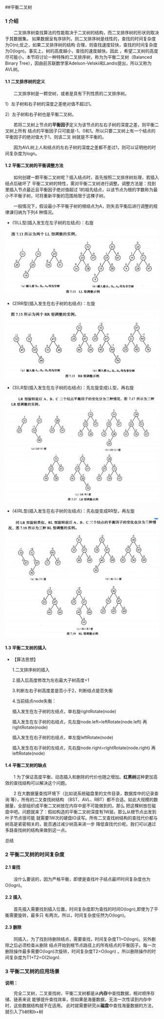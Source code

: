 ##平衡二叉树
### 1 介绍
&emsp;&emsp;二叉排序树查找算法的性能取决于二叉树的结构，而二叉排序树的形状则取决于其数据集。
如果数据呈有序排列，则二叉排序树是线性的，查找的时间复杂度为O(n);反之，如果二叉排序树的结构
合理，则查找速度较快，查找的时间复杂度为O(logn)。事实上，树的高度越小，查找的速度越快。因此
，希望二叉树的高度尽可能小。本节将讨论一种特殊的二叉排序树，称为为平衡二叉树（Balanced Binary 
Tree），因由前苏联数学家Adelson-Velskii和Landis提出，所以又称为AVL树。

#### 1.1 二叉排序树的定义
&emsp;&emsp;二叉排序树是一颗空树，或者是具有下列性质的二叉排序树。

1）左子树和右子树的深度之差绝对值不超过1。

2）左子树和右子树也是平衡二叉树。

&emsp;&emsp;若将二叉树上节点的**平衡因子**定义为该节点的左右子树的深度之差，则平衡二叉树上所有
结点的平衡因子只可能是-1、0和1。所以只要二叉树上有一个结点的平衡因子的绝对值大于1，则该二叉
树就是不平衡的。

&emsp;&emsp;因为AVL树上人和结点的左右子树的深度之差都不差过1，则可以证明他的时间复杂度为logn。

#### 1.2 平衡二叉树的平衡调整方法
&emsp;&emsp;如何创建一颗平衡二叉树呢？插入结点时，首先按照二叉排序树处理，若插入结点后破坏了
平衡二叉树的特性，需对平衡二叉树进行调整。调整方法是：找到里插入节点最近且平衡因子绝对值超过
1的祖先结点，以该节点为根的字数称为最小不平衡子树，可将重新平衡的范围局限于这棵子树。

&emsp;&emsp;一般情况下，假设最小不平衡子树的根结点为A，则失去平衡后进行调整的规律课归纳为下列4
种情况。

 - (1)LL型(插入发生在左子树的左结点)：右旋
 
  ![Image text](https://github.com/hhtqaq/data-structure/raw/master/myAvlTree/img-file/ll.png)
 - (2)RR型(插入发生在右子树的右结点)：左旋
 
  ![Image text](https://github.com/hhtqaq/data-structure/raw/master/myAvlTree/img-file/rr.png)
 - (3)LR型(插入发生在左子树的右结点)：先左旋变成LL型，再右旋
 
  ![Image text](https://github.com/hhtqaq/data-structure/raw/master/myAvlTree/img-file/lr.png)
 - (4)RL型(插入发生在右子树的左结点)：先右旋变成RR型，再左旋
 
  ![Image text](https://github.com/hhtqaq/data-structure/raw/master/myAvlTree/img-file/rl.png)
  
#### 1.3 平衡二叉树的插入

   - 【算法思想】
   
     1.二叉排序树的插入
    
     2.插入后高度修改为左右最大子树高度+1
     
     3.判断左右子树高度差是否小于2，判断结点是否失衡
     
     4.当前结点node失衡：
     
     插入发生在左子树的左结点，单右旋rightRotate(node)
      
     插入发生在左子树的右结点，先左旋node.left=leftRotate(node.left) 再rightRotate(node)
    
     插入发生在右子树的右结点，单左旋leftRotate(node)
    
     插入发生在右子树的左结点，先右旋node.right=rightRotate(node.right) 再leftRotate(node)

#### 1.4 平衡二叉树的缺点

&emsp;&emsp;1 为了保证高度平衡，动态插入和删除的代价也随之增加。**红黑树**这种更加高效的查找结构可以解决这个问题。

&emsp;&emsp;2 在大数据量查找环境下（比如说系统磁盘里的文件目录，数据库中的记录查询 等），所有的二叉查找树结构
（BST、AVL、RBT）都不合适。如此大规模的数据量，全部组织成平衡二叉树放在内存中是不可能做到的。那么
把这棵树放在磁盘中吧。问题就来了：假如构造的平衡二叉树深度有1W层。那么从根节点出发到叶子节点很可能
就需要1W次的硬盘IO读写。所有二叉查找树结构的查找代价都与树高是紧密相关的，能否通过减少树高来进一步
降低查找代价呢。我们可以通过多路查找树的结构来做到这一点。


总结
### 2 平衡二叉树的时间复杂度
#### 2.1 查找
&emsp;&emsp;没什么要说的，因为严格平衡，即使是查找叶子结点最坏时间复杂度也为O(logn)。
#### 2.2 插入
&emsp;&emsp;首先插入需要找到插入位置，时间复杂度即为查找的时间O(logn),即使为了平衡需要旋转，最多只
有两次。所以，时间复杂度任然为O(logn)。
#### 2.3 删除
&emsp;&emsp;同插入，为了找到待删除结点，需要查找，时间复杂度T1=O(logn)。另外删除之后必须检查从删除
结点开始到根节点路径上的所有结点的平衡因子。每一次删除操作最多需要O(logn)次旋转，时间复杂度T2=O(logn)
。所以删除操作的时间复杂度为T1+T2=O(2logn).


### 3 平衡二叉树的应用场景   
**说明：**

&emsp;&emsp;完全二叉树，二叉查找树，平衡二叉树都是从**内存**中查找数据，相对顺序存储、链表来说
能够提升查找效率，但如果是海量数据，无法一次性读到内存中时，这些数据结构就不在适用。
此时就需要研究从**磁盘**中查找海量数据的方法，就引入了b树和b+树